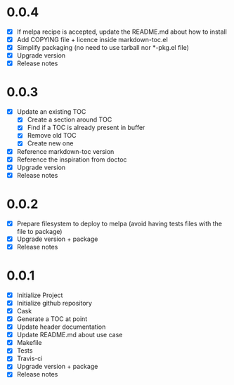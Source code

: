 # 0.0.4

- [X] If melpa recipe is accepted, update the README.md about how to install
- [X] Add COPYING file + licence inside markdown-toc.el
- [X] Simplify packaging (no need to use tarball nor *-pkg.el file)
- [X] Upgrade version
- [X] Release notes

# 0.0.3

- [X] Update an existing TOC
  - [X] Create a section around TOC
  - [X] Find if a TOC is already present in buffer
  - [X] Remove old TOC
  - [X] Create new one
- [X] Reference markdown-toc version
- [X] Reference the inspiration from doctoc
- [X] Upgrade version
- [X] Release notes

# 0.0.2

- [X] Prepare filesystem to deploy to melpa (avoid having tests files with the file to package)
- [X] Upgrade version + package
- [X] Release notes

# 0.0.1

- [X] Initialize Project
- [X] Initialize github repository
- [X] Cask
- [X] Generate a TOC at point
- [X] Update header documentation
- [X] Update README.md about use case
- [X] Makefile
- [X] Tests
- [X] Travis-ci
- [X] Upgrade version + package
- [X] Release notes
